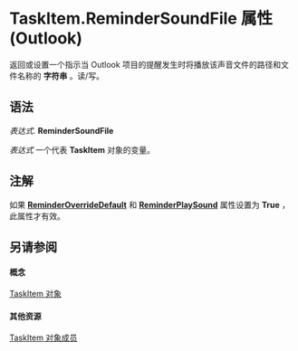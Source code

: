 
# TaskItem.ReminderSoundFile 属性 (Outlook)

返回或设置一个指示当 Outlook 项目的提醒发生时将播放该声音文件的路径和文件名称的 **字符串** 。读/写。


## 语法

 _表达式_. **ReminderSoundFile**

 _表达式_ 一个代表 **TaskItem** 对象的变量。


## 注解

如果 **[ReminderOverrideDefault](3a11ee36-3418-422e-0783-e39bf92ded6f.md)** 和 **[ReminderPlaySound](22698193-bc36-c2fb-3ee1-d04d1e3a15a6.md)** 属性设置为 **True** ，此属性才有效。


## 另请参阅


#### 概念


[TaskItem 对象](5df8cfa5-5460-a5a1-a130-ba5bca1a0091.md)
#### 其他资源


[TaskItem 对象成员](97234a76-2fc5-bbe4-2e14-25ae18694fc9.md)